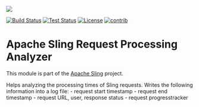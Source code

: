 [<img src="http://sling.apache.org/res/logos/sling.png"/>](http://sling.apache.org)

 [![Build Status](https://builds.apache.org/buildStatus/icon?job=sling-org-apache-sling-reqanalyzer-1.8)](https://builds.apache.org/view/S-Z/view/Sling/job/sling-org-apache-sling-reqanalyzer-1.8) [![Test Status](https://img.shields.io/jenkins/t/https/builds.apache.org/view/S-Z/view/Sling/job/sling-org-apache-sling-reqanalyzer-1.8.svg)](https://builds.apache.org/view/S-Z/view/Sling/job/sling-org-apache-sling-reqanalyzer-1.8/test_results_analyzer/) [![License](https://img.shields.io/badge/License-Apache%202.0-blue.svg)](https://www.apache.org/licenses/LICENSE-2.0)&#32;[![contrib](http://sling.apache.org/badges/status-contrib.svg)](https://github.com/apache/sling-aggregator/blob/master/docs/status/contrib.md)

# Apache Sling Request Processing Analyzer

This module is part of the [Apache Sling](https://sling.apache.org) project.

Helps analyzing the processing times of Sling requests. Writes the following information into a log file: - request start timestamp - request end timestamp - request URL, user, response status - request progresstracker
